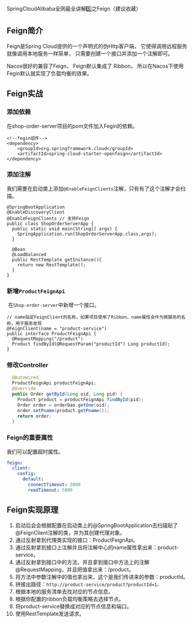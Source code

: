 SpringCloudAlibaba全网最全讲解5️⃣之Feign（建议收藏）

## Feign简介

Feign是Spring Cloud提供的一个声明式的伪Http客户端， 它使得调用远程服务就像调用本地服务一样简单， 只需要创建一个接口并添加一个注解即可。

Nacos很好的兼容了Feign， Feign默认集成了 Ribbon， 所以在Nacos下使用Fegin默认就实现了负载均衡的效果。

## Feign实战

### 添加依赖

在shop-order-server项目的pom文件加入Fegin的依赖。

```
<!--fegin组件-->
<dependency>
	<groupId>org.springframework.cloud</groupId>
	<artifactId>spring-cloud-starter-openfeign</artifactId>
</dependency>
```

### 添加注解

我们需要在启动类上添加`@EnableFeignClients`注解，只有有了这个注解才会扫描。

```
@SpringBootApplication
@EnableDiscoveryClient
@EnableFeignClients // 支持Feign
public class ShopOrderServerApp {
  public static void main(String[] args) {
    SpringApplication.run(ShopOrderServerApp.class,args);
  }

  @Bean
  @LoadBalanced
  public RestTemplate getInstance(){
    return new RestTemplate();
  }
}
```

### 新增`ProductFeignApi`

​    在`Shop-order-server`中新增一个接口。

```
// name指定FeignClient的名称，如果项目使用了Ribbon，name属性会作为微服务的名称，用于服务发现
@FeignClient(name = "product-service")
public interface ProductFeignApi {
  @RequestMapping("/product")
  Product findById(@RequestParam("productId") Long productId);
}
```

### 修改Controller

```java
  @Autowired
  ProductFeignApi productFeignApi;
  @Override
  public Order getById(Long oid, Long pid) {
    Product product = productFeignApi.findById(pid);
    Order order = orderDao.getOne(oid);
    order.setPname(product.getPname());
    return order;
  }
```

### Feign的重要属性

我们可以配置超时属性。

```yaml
feign:
  client:
    config:
      default:
        connectTimeout: 5000
        readTimeout: 5000
```

## Feign实现原理

1. 启动后会会根据配置在启动类上的@SpringBootApplication去扫描贴了@FeignClient注解的类，并为其创建代理对象。
2. 通过反射拿到代理类实现的接口：ProductFeignApi。
3. 通过反射拿到接口上注解并且将注解中心的name属性拿出来：product-service。
4. 通过反射拿到接口中的方法，并且拿到接口中方法上的注解@RequestMapping，并且把值拿出来：/product。
5. 将方法中参数注解中的值也拿出来，这个是我们传进来的参数：productId。
6. 拼接出路径：`http://product-service/product?productId=1。`
7. 根据本地的服务清单去找对应的节点信息。
8. 根据你配置的ribbon负载均衡策略去选择节点。
9. 将product-service替换成对应的节点信息和端口。
10. 使用RestTemplate发送请求。

 

 

 

 